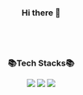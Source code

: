 <!--
**kellylog8/kellylog8** is a ✨ _special_ ✨ repository because its `README.md` (this file) appears on your GitHub profile.

Here are some ideas to get you started:

- 🔭 I’m currently working on ...
- 🌱 I’m currently learning ...
- 👯 I’m looking to collaborate on ...
- 🤔 I’m looking for help with ...
- 💬 Ask me about ...
- 📫 How to reach me: ...
- 😄 Pronouns: ...
- ⚡ Fun fact: ...
-->
### <div align=center>Hi there 👋</div>
<br>
<br>

<h2></h2>

### <div align=center>📚Tech Stacks📚</div>

<div align=center> 
<img src="https://img.shields.io/badge/Unity-lightgrey?style=plastic&logo=Unity&logoColor=FFFFFF"/>
<img src="https://img.shields.io/badge/C++-blue?style=plastic&logo=C++&logoColor=00599C"/>
<img src="https://img.shields.io/badge/CSharp-green?style=plastic&logo=CSharp&logoColor=239120"/>
<br>
</div>
